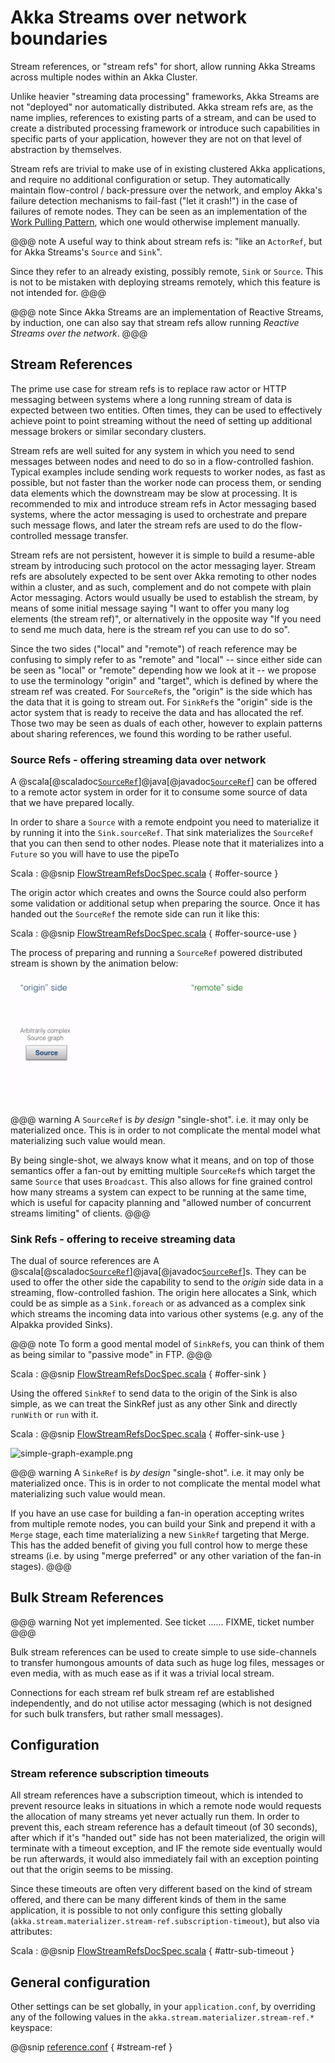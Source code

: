 # Akka Streams over network boundaries 

Stream references, or "stream refs" for short, allow running Akka Streams across multiple nodes within 
an Akka Cluster. 

Unlike heavier "streaming data processing" frameworks, Akka Streams are not "deployed" nor automatically distributed.
Akka stream refs are, as the name implies, references to existing parts of a stream, and can be used to create a 
distributed processing framework or introduce such capabilities in specific parts of your application, however they 
are not on that level of abstraction by themselves. 
  
Stream refs are trivial to make use of in existing clustered Akka applications, and require no additional configuration 
or setup. They automatically maintain flow-control / back-pressure over the network, and employ Akka's failure detection 
mechanisms to fail-fast ("let it crash!") in the case of failures of remote nodes. They can be seen as an implementation 
of the [Work Pulling Pattern](http://www.michaelpollmeier.com/akka-work-pulling-pattern), which one would otherwise 
implement manually.


@@@ note
  A useful way to think about stream refs is: 
  "like an `ActorRef`, but for Akka Streams's `Source` and `Sink`".
  
  Since they refer to an already existing, possibly remote, `Sink` or `Source`.
  This is not to be mistaken with deploying streams remotely, which this feature is not intended for.
@@@


@@@ note
  Since Akka Streams are an implementation of Reactive Streams, by induction, 
  one can also say that stream refs allow running *Reactive Streams over the network*.
@@@

## Stream References

The prime use case for stream refs is to replace raw actor or HTTP messaging between systems where a long
running stream of data is expected between two entities. Often times, they can be used to effectively achieve point 
to point streaming without the need of setting up additional message brokers or similar secondary clusters.

Stream refs are well suited for any system in which you need to send messages between nodes and need to do so in a 
flow-controlled fashion. Typical examples include sending work requests to worker nodes, as fast as possible, but
not faster than the worker node can process them, or sending data elements which the downstream may be slow at processing.
It is recommended to mix and introduce stream refs in Actor messaging based systems, where the actor messaging is used to
orchestrate and prepare such message flows, and later the stream refs are used to do the flow-controlled message transfer.  

Stream refs are not persistent, however it is simple to build a resume-able stream by introducing such protocol
on the actor messaging layer. Stream refs are absolutely expected to be sent over Akka remoting to other nodes 
within a cluster, and as such, complement and do not compete with plain Actor messaging. 
Actors would usually be used to establish the stream, by means of some initial message saying 
"I want to offer you many log elements (the stream ref)", or alternatively in the opposite way "If you need
to send me much data, here is the stream ref you can use to do so".   

Since the two sides ("local" and "remote") of reach reference may be confusing to simply refer to as
"remote" and "local" -- since either side can be seen as "local" or "remote" depending how we look at it --
we propose to use the terminology "origin" and "target", which is defined by where the stream ref was created.
For `SourceRef`s, the "origin" is the side which has the data that it is going to stream out. For `SinkRef`s
the "origin" side is the actor system that is ready to receive the data and has allocated the ref. Those
two may be seen as duals of each other, however to explain patterns about sharing references, we found this
 wording to be rather useful.  

### Source Refs - offering streaming data over network

A @scala[@scaladoc[`SourceRef`](akka.stream.SourceRef)]@java[@javadoc[`SourceRef`](akka.stream.SourceRef)]
can be offered to a remote actor system in order for it to consume some source of data that we have prepared
locally. 

In order to share a `Source` with a remote endpoint you need to materialize it by running it into the `Sink.sourceRef`.
That sink materializes the `SourceRef` that you can then send to other nodes. Please note that it materializes into a 
`Future` so you will have to use the pipeTo

Scala
:   @@snip [FlowStreamRefsDocSpec.scala]($code$/scala/docs/stream/FlowStreamRefsDocSpec.scala) { #offer-source }

The origin actor which creates and owns the Source could also perform some validation or additional setup
when preparing the source. Once it has handed out the `SourceRef` the remote side can run it like this:

Scala
:   @@snip [FlowStreamRefsDocSpec.scala]($code$/scala/docs/stream/FlowStreamRefsDocSpec.scala) { #offer-source-use }

The process of preparing and running a `SourceRef` powered distributed stream is shown by the animation below:

![SourceRef usage animation](../images/source-ref-animation.gif)

@@@ warning
  A `SourceRef` is *by design* "single-shot". i.e. it may only be materialized once.
  This is in order to not complicate the mental model what materializing such value would mean.
  
  By being single-shot, we always know what it means, and on top of those semantics offer a fan-out
  by emitting multiple `SourceRef`s which target the same `Source` that uses `Broadcast`.
  This also allows for fine grained control how many streams a system can expect to be running 
  at the same time, which is useful for capacity planning and "allowed number of concurrent streams
  limiting" of clients.
@@@

### Sink Refs - offering to receive streaming data

The dual of source references are A @scala[@scaladoc[`SourceRef`](akka.stream.SinkRef)]@java[@javadoc[`SourceRef`](akka.stream.SinkRef)]s. They can be used to offer the other side the capability to 
send to the *origin* side data in a streaming, flow-controlled fashion. The origin here allocates a Sink,
which could be as simple as a `Sink.foreach` or as advanced as a complex sink which streams the incoming data
into various other systems (e.g. any of the Alpakka provided Sinks).

@@@ note
  To form a good mental model of `SinkRef`s, you can think of them as being similar to "passive mode" in FTP.
@@@

Scala
:   @@snip [FlowStreamRefsDocSpec.scala]($code$/scala/docs/stream/FlowStreamRefsDocSpec.scala) { #offer-sink }

Using the offered `SinkRef` to send data to the origin of the Sink is also simple, as we can treat the 
SinkRef just as any other Sink and directly `runWith` or `run` with it.

Scala
:   @@snip [FlowStreamRefsDocSpec.scala]($code$/scala/docs/stream/FlowStreamRefsDocSpec.scala) { #offer-sink-use }



![simple-graph-example.png](../images/sink-ref-dance.png)

@@@ warning
  A `SinkeRef` is *by design* "single-shot". i.e. it may only be materialized once.
  This is in order to not complicate the mental model what materializing such value would mean.
  
  If you have an use case for building a fan-in operation accepting writes from multiple remote nodes,
  you can build your Sink and prepend it with a `Merge` stage, each time materializing a new `SinkRef`
  targeting that Merge. This has the added benefit of giving you full control how to merge these streams 
  (i.e. by using "merge preferred" or any other variation of the fan-in stages).
@@@

## Bulk Stream References

@@@ warning
  Not yet implemented. See ticket ...... FIXME, ticket number 
@@@

Bulk stream references can be used to create simple to use side-channels to transfer humongous amounts 
of data such as huge log files, messages or even media, with as much ease as if it was a trivial local stream.

Connections for each stream ref bulk stream ref are established independently, and do not utilise
actor messaging (which is not designed for such bulk transfers, but rather small messages).

## Configuration

### Stream reference subscription timeouts

All stream references have a subscription timeout, which is intended to prevent resource leaks
in situations in which a remote node would requests the allocation of many streams yet never actually run
them. In order to prevent this, each stream reference has a default timeout (of 30 seconds), after which
if it's "handed out" side has not been materialized, the origin will terminate with a timeout exception,
and IF the remote side eventually would be run afterwards, it would also immediately fail with an exception
pointing out that the origin seems to be missing.

Since these timeouts are often very different based on the kind of stream offered, and there can be 
many different kinds of them in the same application, it is possible to not only configure this setting
globally (`akka.stream.materializer.stream-ref.subscription-timeout`), but also via attributes:



Scala
:   @@snip [FlowStreamRefsDocSpec.scala]($code$/scala/docs/stream/FlowStreamRefsDocSpec.scala) { #attr-sub-timeout }



## General configuration

Other settings can be set globally, in your `application.conf`, by overriding any of the following values
in the `akka.stream.materializer.stream-ref.*` keyspace:

@@snip [reference.conf]($akka$/akka-stream/src/main/resources/reference.conf) { #stream-ref }
